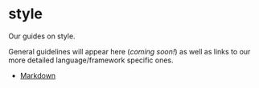 # style

Our guides on style.

General guidelines will appear here (*coming soon!*) as well as links to our more detailed language/framework specific ones.

- [Markdown](/style/markdown)
